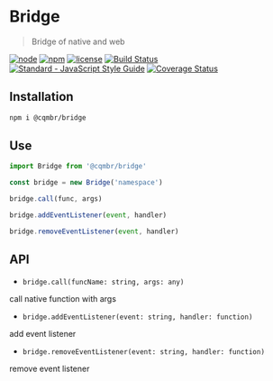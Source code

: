 # Bridge

> Bridge of native and web

[![node](https://img.shields.io/node/v/@cqmbr/bridge.svg)](https://www.npmjs.com/package/@cqmbr/bridge)
[![npm](https://img.shields.io/npm/v/@cqmbr/bridge.svg)](https://www.npmjs.com/package/@cqmbr/bridge)
[![license](https://img.shields.io/npm/l/@cqmbr/bridge.svg)](https://github.com/cqmbr/bridge/blob/master/LICENSE)
[![Build Status](https://travis-ci.org/cqmbr/bridge.svg?branch=master)](https://travis-ci.org/cqmbr/bridge)
[![Standard - JavaScript Style Guide](https://img.shields.io/badge/code_style-standard-brightgreen.svg)](http://standardjs.com/)
[![Coverage Status](https://coveralls.io/repos/github/cqmbr/bridge/badge.svg?branch=master)](https://coveralls.io/github/cqmbr/bridge?branch=master)

## Installation

```bash
npm i @cqmbr/bridge
```

## Use

```js
import Bridge from '@cqmbr/bridge'

const bridge = new Bridge('namespace')

bridge.call(func, args)

bridge.addEventListener(event, handler)

bridge.removeEventListener(event, handler)
```

## API

- `bridge.call(funcName: string, args: any)`

call native function with args

- `bridge.addEventListener(event: string, handler: function)`

add event listener

- `bridge.removeEventListener(event: string, handler: function)`

remove event listener
